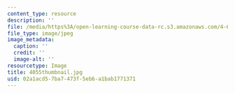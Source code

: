 ```yaml
---
content_type: resource
description: ''
file: /media/https%3A/open-learning-course-data-rc.s3.amazonaws.com/4-614-religious-architecture-and-islamic-cultures-fall-2002/02a1acd57ba7473f5eb6a1bab1771371_4055thumbnail.jpg
file_type: image/jpeg
image_metadata:
  caption: ''
  credit: ''
  image-alt: ''
resourcetype: Image
title: 4055thumbnail.jpg
uid: 02a1acd5-7ba7-473f-5eb6-a1bab1771371
---
```

